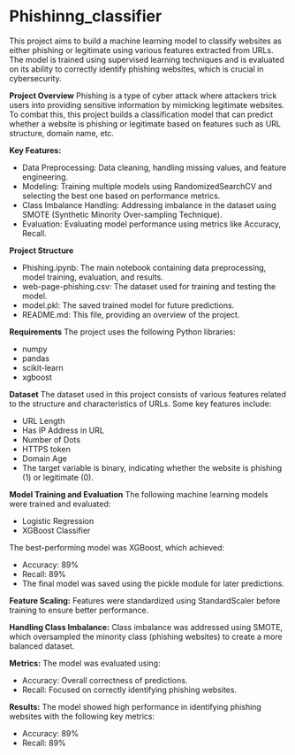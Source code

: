 # Phishinng_classifier
This project aims to build a machine learning model to classify websites as either phishing or legitimate using various features extracted from URLs. The model is trained using supervised learning techniques and is evaluated on its ability to correctly identify phishing websites, which is crucial in cybersecurity.

__Project Overview__
Phishing is a type of cyber attack where attackers trick users into providing sensitive information by mimicking legitimate websites. To combat this, this project builds a classification model that can predict whether a website is phishing or legitimate based on features such as URL structure, domain name, etc.

__Key Features:__
- Data Preprocessing: Data cleaning, handling missing values, and feature engineering.
- Modeling: Training multiple models using RandomizedSearchCV and selecting the best one based on performance metrics.
- Class Imbalance Handling: Addressing imbalance in the dataset using SMOTE (Synthetic Minority Over-sampling Technique).
- Evaluation: Evaluating model performance using metrics like Accuracy, Recall.

__Project Structure__
- Phishing.ipynb: The main notebook containing data preprocessing, model training, evaluation, and results.
- web-page-phishing.csv: The dataset used for training and testing the model.
- model.pkl: The saved trained model for future predictions.
- README.md: This file, providing an overview of the project.

__Requirements__
The project uses the following Python libraries:
- numpy
- pandas
- scikit-learn
- xgboost

__Dataset__
The dataset used in this project consists of various features related to the structure and characteristics of URLs. Some key features include:
- URL Length
- Has IP Address in URL
- Number of Dots
- HTTPS token
- Domain Age
- The target variable is binary, indicating whether the website is phishing (1) or legitimate (0).

__Model Training and Evaluation__
The following machine learning models were trained and evaluated:
- Logistic Regression
- XGBoost Classifier

The best-performing model was XGBoost, which achieved:
- Accuracy: 89%
- Recall: 89%
- The final model was saved using the pickle module for later predictions.

__Feature Scaling:__
Features were standardized using StandardScaler before training to ensure better performance.

__Handling Class Imbalance:__
Class imbalance was addressed using SMOTE, which oversampled the minority class (phishing websites) to create a more balanced dataset.

__Metrics:__
The model was evaluated using:
- Accuracy: Overall correctness of predictions.
- Recall: Focused on correctly identifying phishing websites.

__Results:__
The model showed high performance in identifying phishing websites with the following key metrics:
- Accuracy: 89%
- Recall: 89%
